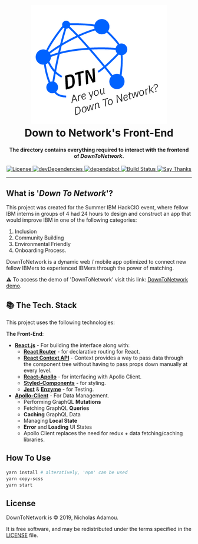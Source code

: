 <h1 align="center">
  <br>
  <a href="https://github.com/nicholasadamou/DownToNetwork"><img src="../data/images/logo.png" alt="Logo"></a>
  <br>
  Down to Network's Front-End
  <br>
</h1>

<h4 align="center">The directory contains everything required to interact with the frontend of <em>DownToNetwork</em>.</h4>

<p align="center">
  <a href="https://github.com/nicholasadamou/DownToNetworks/blob/master/LICENSE.txt">
      <img src="https://img.shields.io/badge/license-GPLv3-blue.svg?style=flat-square" alt="License">
  </a>
  <a href="https://david-dm.org/nicholasadamou/DownToNetworks#info=devDependencies">
      <img src="https://img.shields.io/david/dev/nicholasadamou/DownToNetworks.svg?style=flat-square" alt="devDependencies">
  </a>
  <a href="https://dependabot.com">
      <img src="https://api.dependabot.com/badges/status?host=github&repo=nicholasadamou/DownToNetworks" alt="dependabot">
  </a>
  <a href="https://travis-ci.org/nicholasadamou/DownToNetworks">
      <img src="https://img.shields.io/travis/nicholasadamou/DownToNetworks/master.svg?style=flat-square" alt="Build Status">
  </a>
  <a href="https://saythanks.io/to/NicholasAdamou">
      <img src="https://img.shields.io/badge/say-thanks-ff69b4.svg" alt="Say Thanks">
  </a>
</p>

---

## What is '_Down To Network_'?

This project was created for the Summer IBM HackCIO event, where fellow IBM interns in groups of 4 had 24 hours to design and construct an app that would improve IBM in one of the following categories:

1. Inclusion
2. Community Building
3. Environmental Friendly
4. Onboarding Process.

DownToNetwork is a dynamic web / mobile app optimized to connect new fellow IBMers to experienced IBMers through the power of matching.

⚠️ To access the demo of 'DownToNetwork' visit this link: [DownToNetwork demo](https://DownToNetwork.netlify.com/).

## 📚 The Tech. Stack

This project uses the following technologies:

**The Front-End**:

-   [**React.js**](https://reactjs.org/) - For building the interface along with:
    - [**React Router**](https://reacttraining.com/react-router/) - for declarative routing for React.
    - [**React Context API**](https://reactjs.org/docs/context.html) - Context provides a way to pass data through the component tree without having to pass props down manually at every level.
    - [**React-Apollo**](https://github.com/apollographql/react-apollo) - for interfacing with Apollo Client.
    - [**Styled-Components**](https://www.styled-components.com/) - for styling.
    - [**Jest**](https://jestjs.io/) & [**Enzyme**](https://github.com/airbnb/enzyme) - for Testing.
- [**Apollo-Client**](https://github.com/apollographql/apollo-client) - For Data Management.
  - Performing GraphQL **Mutations**
  - Fetching GraphQL **Queries**
  - **Caching** GraphQL Data
  - Managing **Local State**
  - **Error** and **Loading** UI States
  - Apollo Client replaces the need for redux + data fetching/caching libraries.

## How To Use

```bash
yarn install # alteratively, 'npm' can be used
yarn copy-scss
yarn start
```

## License

DownToNetwork is © 2019, Nicholas Adamou.

It is free software, and may be redistributed under the terms specified in the [LICENSE] file.

[license]: LICENSE
